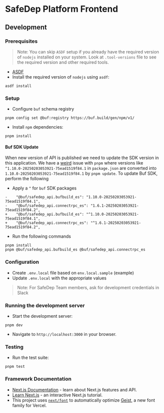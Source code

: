 # SafeDep Platform Frontend

## Development

### Prerequisites

> Note: You can skip `ASDF` setup if you already have the required
> version of `nodejs` installed on your system. Look at `.tool-versions` file
> to see the required version and other required tools.

- [ASDF](https://asdf-vm.com/guide/getting-started.html)
- Install the required version of `nodejs` using `asdf`:

```shell
asdf install
```

### Setup

- Configure `buf` schema registry

```shell
pnpm config set @buf:registry https://buf.build/gen/npm/v1/
```

- Install `npm` dependencies:

```shell
pnpm install
```

#### Buf SDK Update

When new version of API is published we need to update the SDK version in this application. We have a [weird](https://github.com/pnpm/pnpm/issues/4940) issue with `pnpm` where versions like `^1.10.0-20250203053921-75ead1519f84.1` in `package.json` are converted into `1.10.0-20250203053921-75ead1519f84.1` by `pnpm update`. To update  Buf SDK, perform the following

- Apply a `^` for `buf` SDK packages

```
-    "@buf/safedep_api.bufbuild_es": "1.10.0-20250203053921-75ead1519f84.1",
-    "@buf/safedep_api.connectrpc_es": "1.6.1-20250203053921-75ead1519f84.2",
+    "@buf/safedep_api.bufbuild_es": "^1.10.0-20250203053921-75ead1519f84.1",
+    "@buf/safedep_api.connectrpc_es": "^1.6.1-20250203053921-75ead1519f84.2",
```

- Run the following commands

```
pnpm install
pnpm @buf/safedep_api.bufbuild_es @buf/safedep_api.connectrpc_es
```

### Configuration

- Create `.env.local` file based on `env.local.sample` (example)
- Update `.env.local` with the appropriate values

> Note: For SafeDep Team members, ask for development credentials in Slack

### Running the development server

- Start the development server:

```shell
pnpm dev
```

- Navigate to `http://localhost:3000` in your browser.

### Testing

- Run the test suite:

```shell
pnpm test
```

### Framework Documentation

- [Next.js Documentation](https://nextjs.org/docs) - learn about Next.js features and API.
- [Learn Next.js](https://nextjs.org/learn) - an interactive Next.js tutorial.
- This project uses [`next/font`](https://nextjs.org/docs/app/building-your-application/optimizing/fonts) to automatically optimize [Geist](https://vercel.com/font), a new font family for Vercel.
